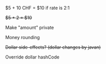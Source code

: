 $5 + 10 CHF = $10 if rate is 2:1

~~$5 * 2 = $10~~

Make "amount" private

Money rounding

~~Dollar side-effects? (dollar changes by javan)~~

Override dollar hashCode